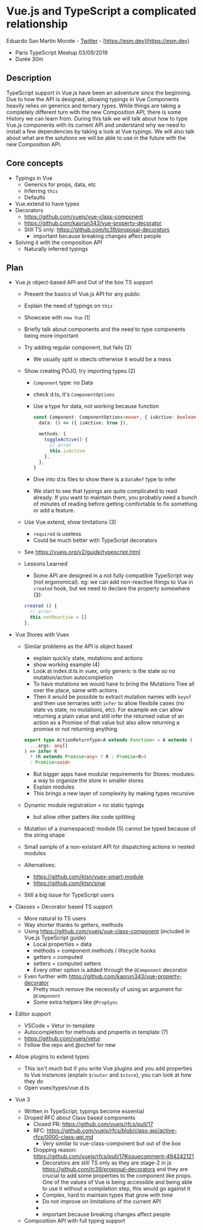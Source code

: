 # Vue.js and TypeScript a complicated relationship

Eduardo San Martin Morote - [Twitter](https://twitter.com/posva) - [https://esm.dev](https://esm.dev)

- Paris TypeScript Meetup 03/09/2019
- Durée 30m

## Description

TypeScript support in Vue.js have been an adventure since the beginning. Due to how the API is designed, allowing typings in Vue Components heavily relies on generics and ternary types. While things are taking a completely different turn with the new Composition API, there is some History we can learn from. During this talk we will talk about how to type Vue.js components with its current API and understand why we need to install a few dependencies by taking a look at Vue typings. We will also talk about what are the solutions we will be able to use in the future with the new Composition API.

## Core concepts

- Typings in Vue
  - Generics for props, data, etc
  - Inferring `this`
  - Defaults
- Vue.extend to have types
- Decorators
  - https://github.com/vuejs/vue-class-component
  - https://github.com/kaorun343/vue-property-decorator
  - Still TS only: https://github.com/tc39/proposal-decorators
    - important because breaking changes affect people
- Solving it with the composition API
  - Naturally inferred typings

## Plan

- Vue.js object-based API and Out of the box TS support

  - Present the basics of Vue.js API for any public
  - Explain the need of typings on `this`
  - Showcase with `new Vue` (1)
  - Briefly talk about components and the need to type components being more important
  - Try adding regular component, but fails (2)
    - We usually split in obects otherwise it would be a mess
  - Show creating POJO, try importing types (2)

    - `Component` type: no Data
    - check d.ts, it's `ComponentOptions`
    - Use a type for data, not working because function

      ```ts
      const Component: ComponentOptions<never, { isActive: boolean }> = {
        data: () => ({ isActive: true }),

        methods: {
          toggleActive() {
            // error
            this.isActive
          },
        },
      }
      ```

    - Dive into d.ts files to show there is a `DataRef` type to infer
    - We start to see that typings are quite complicated to read already. If you want to maintain them, you probably need a bunch of minutes of reading before getting comfortable to fix something or add a feature.

  - Use Vue.extend, show limitations (3)
    - `required` is useless
    - Could be much better with TypeScript decorators
  - See https://vuejs.org/v2/guide/typescript.html
  - Lessons Learned

    - Some API are designed in a not fully compatible TypeScript way (not ergonomical). eg: we can add non-reactive things to Vue in `created` hook, but we need to declare the property somewhere (3):

    ```ts
    created () {
      // error
      this.notReactive = []
    },
    ```

- Vue Stores with Vuex

  - Similar problems as the API is object based

    - explain quickly state, mutations and actions
    - show working example (4)
    - Look at index.d.ts in vuex, only generic is the state so no mutation/action autocompletion
    - To have mutations we would have to bring the Mutations Tree all over the place, same with actions.
    - Then it would be possible to extract mutation names with `keyof` and then use ternaries with `infer` to allow flexibile cases (no state vs state, no mutations, etc). For example we can allow returning a plain value and still infer the returned value of an action as a Promise of that value but also allow returning a promise or not returning anything

    ```ts
    export type ActionReturnType<A extends Function> = A extends (
      ...args: any[]
    ) => infer R
      ? (R extends Promise<any> ? R : Promise<R>)
      : Promise<void>
    ```

    - But bigger apps have modular requirements for Stores: modules: a way to organize the store in smaller stores
    - Explain modules
    - This brings a new layer of complexity by making types recursive

  - Dynamic module registration = no static typings
    - but allow other patters like code splitting
  - Mutation of a (namespaced) module (5) cannot be typed because of the string shape
  - Small sample of a non-existant API for dispatching actions in nested modules
  - Alternatives:
    - https://github.com/ktsn/vuex-smart-module
    - https://github.com/ktsn/sinai
  - Still a big issue for TypeScript users

- Classes + Decorator based TS support
  - More natural to TS users
  - Way shorter thanks to getters, methods
  - Using https://github.com/vuejs/vue-class-component (included in Vue.js TypeScript guide)
    - Local properties = data
    - methods = component methods / lifecycle hooks
    - getters = computed
    - setters = computed setters
    - Every other option is added through the `@Component` decorator
  - Even further with https://github.com/kaorun343/vue-property-decorator
    - Pretty much remove the necessity of using an argument for `@Component`
    - Some extra helpers like `@PropSync`
- Editor support
  - VSCode + Vetur in-template
  - Autocompletion for methods and propertis in template (7)
  - https://github.com/vuejs/vetur
  - Follow the repo and @octref for new
- Allow plugins to extend types
  - This isn't much but if you write Vue plugins and you add properties to Vue instances (explain `$router` and `$store`), you can look at how they do
  - Open vuex/types/vue.d.ts
- Vue 3
  - Written in TypeScript, typings become essential
  - Droped RFC about Class based components
    - Closed PR: https://github.com/vuejs/rfcs/pull/17
    - RFC: https://github.com/vuejs/rfcs/blob/class-api/active-rfcs/0000-class-api.md
      - Very similar to vue-class-component but out of the box
    - Dropping reason: https://github.com/vuejs/rfcs/pull/17#issuecomment-494242121
      - Decorators are still TS only as they are stage-2 in js https://github.com/tc39/proposal-decorators and they are crucial to add some properties to the component like props. One of the values of Vue is being accessible and being able to use it without a compilation step, this would go against it
      - Complex, hard to maintain types that grow with time
      - Do not improve on limitations of the current API
      -
      - important because breaking changes affect people
  - Composition API with full typing support
